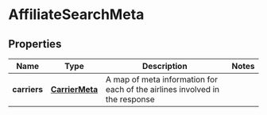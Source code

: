
# AffiliateSearchMeta

## Properties
Name | Type | Description | Notes
------------ | ------------- | ------------- | -------------
**carriers** | [**CarrierMeta**](CarrierMeta.md) | A map of meta information for each of the airlines involved in the response | 



